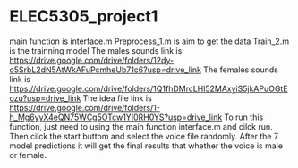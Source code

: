 # ELEC5305_project1
main function is interface.m
Preprocess_1.m is aim to get the data
Train_2.m is the trainning model
The males sounds link is https://drive.google.com/drive/folders/12dy-o5SrbL2dN5AtWkAFuPcmheUb71c6?usp=drive_link
The females sounds link is https://drive.google.com/drive/folders/1Q1fhDMrcLHl52MAxyiS5jkAPuOGtEozu?usp=drive_link
The idea file link is https://drive.google.com/drive/folders/1-h_Mg6yyX4eQN75WCg5OTcw1YI0RH0YS?usp=drive_link
To run this function, just need to using the main function interface.m and cilck run. Then cilck the start buttom and select the voice file randomly. After the 7 model predictions it will get the final results that whether the voice is male or female.
